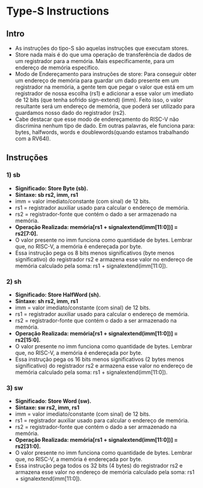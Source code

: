 # Type-S Instructions

## Intro
* As instruções do tipo-S são aquelas instruções que executam stores.
* Store nada mais é do que uma operação de transferência de dados de um registrador para a memória. Mais especificamente, para um endereço de memória específico.
* Modo de Endereçamento para instruções de store: Para conseguir obter um endereço de memória para guardar um dado presente em um registrador na memória, a gente tem que pegar o valor que está em um registrador de nossa escolha (rs1) e adicionar a esse valor um imediato de 12 bits (que tenha sofrido sign-extend) (imm). Feito isso, o valor resultante será um endereço de memória, que poderá ser utilizado para guardamos nosso dado do registrador (rs2).
* Cabe destacar que esse modo de endereçamento do RISC-V não discrimina nenhum tipo de dado. Em outras palavras, ele funciona para: bytes, halfwords, words e doublewords(quando estamos trabalhando com a RV64I).

## Instruções 
### 1) sb
* __Significado: Store Byte (sb).__
* __Síntaxe: sb rs2, imm, rs1__
* imm = valor imediato/constante (com sinal) de 12 bits.
* rs1 = registrador auxiliar usado para calcular o endereço de memória.
* rs2 = registrador-fonte que contém o dado a ser armazenado na memória.
* __Operação Realizada: memória[rs1 + signalextend(imm[11:0])] = rs2[7:0].__
* O valor presente no imm funciona como quantidade de bytes. Lembrar que, no RISC-V, a memória é endereçada por byte.
* Essa instrução pega os 8 bits menos significativos (byte menos significativo) do registrador rs2 e armazena esse valor no endereço de memória calculado pela soma: rs1 + signalextend(imm[11:0]).

### 2) sh
* __Significado: Store HalfWord (sh).__
* __Síntaxe: sh rs2, imm, rs1__
* imm = valor imediato/constante (com sinal) de 12 bits.
* rs1 = registrador auxiliar usado para calcular o endereço de memória.
* rs2 = registrador-fonte que contém o dado a ser armazenado na memória.
* __Operação Realizada: memória[rs1 + signalextend(imm[11:0])] = rs2[15:0].__
* O valor presente no imm funciona como quantidade de bytes. Lembrar que, no RISC-V, a memória é endereçada por byte.
* Essa instrução pega os 16 bits menos significativos (2 bytes menos significativo) do registrador rs2 e armazena esse valor no endereço de memória calculado pela soma: rs1 + signalextend(imm[11:0]).

### 3) sw
* __Significado: Store Word (sw).__
* __Síntaxe: sw rs2, imm, rs1__
* imm = valor imediato/constante (com sinal) de 12 bits.
* rs1 = registrador auxiliar usado para calcular o endereço de memória.
* rs2 = registrador-fonte que contém o dado a ser armazenado na memória.
* __Operação Realizada: memória[rs1 + signalextend(imm[11:0])] = rs2[31:0].__
* O valor presente no imm funciona como quantidade de bytes. Lembrar que, no RISC-V, a memória é endereçada por byte.
* Essa instrução pega todos os 32 bits (4 bytes) do registrador rs2 e armazena esse valor no endereço de memória calculado pela soma: rs1 + signalextend(imm[11:0]).
